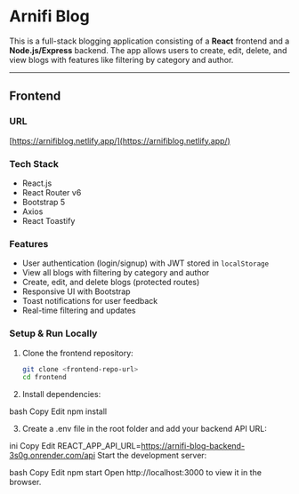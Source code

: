 # Arnifi Blog

This is a full-stack blogging application consisting of a **React** frontend and a **Node.js/Express** backend. The app allows users to create, edit, delete, and view blogs with features like filtering by category and author.

---

## Frontend

### URL  
[https://arnifiblog.netlify.app/](https://arnifiblog.netlify.app/)

### Tech Stack  
- React.js  
- React Router v6  
- Bootstrap 5  
- Axios  
- React Toastify  

### Features  
- User authentication (login/signup) with JWT stored in `localStorage`  
- View all blogs with filtering by category and author  
- Create, edit, and delete blogs (protected routes)  
- Responsive UI with Bootstrap  
- Toast notifications for user feedback  
- Real-time filtering and updates  

### Setup & Run Locally

1. Clone the frontend repository:

   ```bash
   git clone <frontend-repo-url>
   cd frontend

2. Install dependencies:

bash
Copy
Edit
npm install

3. Create a .env file in the root folder and add your backend API URL:

ini
Copy
Edit
REACT_APP_API_URL=https://arnifi-blog-backend-3s0g.onrender.com/api
Start the development server:

bash
Copy
Edit
npm start
Open http://localhost:3000 to view it in the browser.
